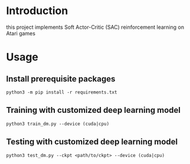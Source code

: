 # Introduction

this project implements Soft Actor-Critic (SAC) reinforcement learning on Atari games

# Usage

## Install prerequisite packages

```shell
python3 -m pip install -r requirements.txt
```

## Training with customized deep learning model

```shell
python3 train_dm.py --device (cuda|cpu)
```

## Testing with customized deep learning model

```shell
python3 test_dm.py --ckpt <path/to/ckpt> --device (cuda|cpu)
```
